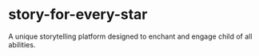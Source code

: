 # story-for-every-star
A unique storytelling platform designed to enchant and engage child of all abilities.
